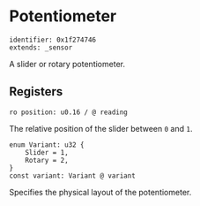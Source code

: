 # Potentiometer

    identifier: 0x1f274746
    extends: _sensor

A slider or rotary potentiometer.

## Registers

    ro position: u0.16 / @ reading

The relative position of the slider between `0` and `1`.

    enum Variant: u32 {
        Slider = 1,
        Rotary = 2,
    }
    const variant: Variant @ variant

Specifies the physical layout of the potentiometer.